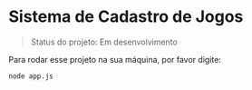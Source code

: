 <h1> Sistema de Cadastro de Jogos</h1>

> Status do projeto: Em desenvolvimento

Para rodar esse projeto na sua máquina, por favor digite:

```
node app.js
```
